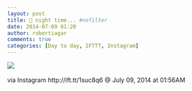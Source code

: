 ```yaml
---
layout: post
title: 🌃 night time... #nofilter
date: 2014-07-09 01:20
author: robertiagar
comments: true
categories: [Day to day, IFTTT, Instagram]
---
```

<div><img src='http://robertiagar.files.wordpress.com/2014/07/10e49-10454207_1470377049870911_1728287427_n.jpg' /><br /><br /><div>via Instagram http://ift.tt/1suc8q6 @ July 09, 2014 at 01:56AM</div><br /></div>
